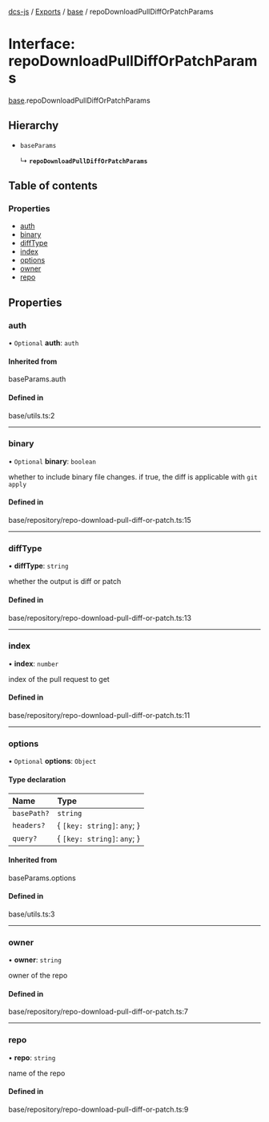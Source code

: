 [dcs-js](../README.md) / [Exports](../modules.md) / [base](../modules/base.md) / repoDownloadPullDiffOrPatchParams

# Interface: repoDownloadPullDiffOrPatchParams

[base](../modules/base.md).repoDownloadPullDiffOrPatchParams

## Hierarchy

- `baseParams`

  ↳ **`repoDownloadPullDiffOrPatchParams`**

## Table of contents

### Properties

- [auth](base.repoDownloadPullDiffOrPatchParams.md#auth)
- [binary](base.repoDownloadPullDiffOrPatchParams.md#binary)
- [diffType](base.repoDownloadPullDiffOrPatchParams.md#difftype)
- [index](base.repoDownloadPullDiffOrPatchParams.md#index)
- [options](base.repoDownloadPullDiffOrPatchParams.md#options)
- [owner](base.repoDownloadPullDiffOrPatchParams.md#owner)
- [repo](base.repoDownloadPullDiffOrPatchParams.md#repo)

## Properties

### <a id="auth" name="auth"></a> auth

• `Optional` **auth**: `auth`

#### Inherited from

baseParams.auth

#### Defined in

base/utils.ts:2

___

### <a id="binary" name="binary"></a> binary

• `Optional` **binary**: `boolean`

whether to include binary file changes. if true, the diff is applicable with `git apply`

#### Defined in

base/repository/repo-download-pull-diff-or-patch.ts:15

___

### <a id="difftype" name="difftype"></a> diffType

• **diffType**: `string`

whether the output is diff or patch

#### Defined in

base/repository/repo-download-pull-diff-or-patch.ts:13

___

### <a id="index" name="index"></a> index

• **index**: `number`

index of the pull request to get

#### Defined in

base/repository/repo-download-pull-diff-or-patch.ts:11

___

### <a id="options" name="options"></a> options

• `Optional` **options**: `Object`

#### Type declaration

| Name | Type |
| :------ | :------ |
| `basePath?` | `string` |
| `headers?` | { `[key: string]`: `any`;  } |
| `query?` | { `[key: string]`: `any`;  } |

#### Inherited from

baseParams.options

#### Defined in

base/utils.ts:3

___

### <a id="owner" name="owner"></a> owner

• **owner**: `string`

owner of the repo

#### Defined in

base/repository/repo-download-pull-diff-or-patch.ts:7

___

### <a id="repo" name="repo"></a> repo

• **repo**: `string`

name of the repo

#### Defined in

base/repository/repo-download-pull-diff-or-patch.ts:9
